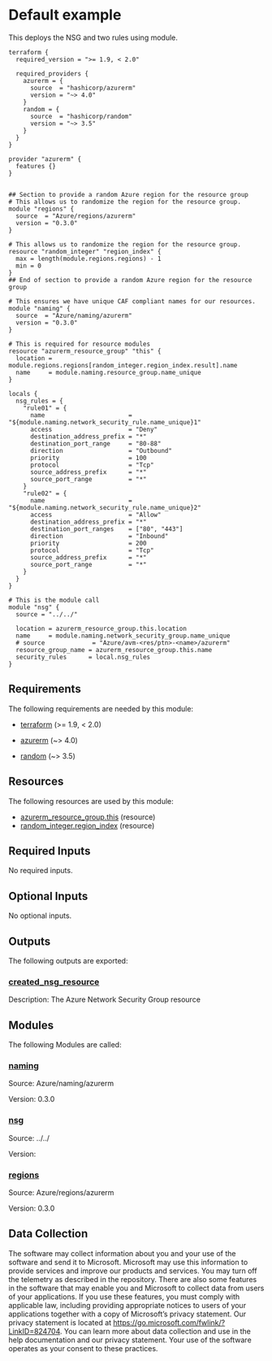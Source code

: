<!-- BEGIN_TF_DOCS -->
# Default example

This deploys the NSG and two rules using module.

```hcl
terraform {
  required_version = ">= 1.9, < 2.0"

  required_providers {
    azurerm = {
      source  = "hashicorp/azurerm"
      version = "~> 4.0"
    }
    random = {
      source  = "hashicorp/random"
      version = "~> 3.5"
    }
  }
}

provider "azurerm" {
  features {}
}


## Section to provide a random Azure region for the resource group
# This allows us to randomize the region for the resource group.
module "regions" {
  source  = "Azure/regions/azurerm"
  version = "0.3.0"
}

# This allows us to randomize the region for the resource group.
resource "random_integer" "region_index" {
  max = length(module.regions.regions) - 1
  min = 0
}
## End of section to provide a random Azure region for the resource group

# This ensures we have unique CAF compliant names for our resources.
module "naming" {
  source  = "Azure/naming/azurerm"
  version = "0.3.0"
}

# This is required for resource modules
resource "azurerm_resource_group" "this" {
  location = module.regions.regions[random_integer.region_index.result].name
  name     = module.naming.resource_group.name_unique
}

locals {
  nsg_rules = {
    "rule01" = {
      name                       = "${module.naming.network_security_rule.name_unique}1"
      access                     = "Deny"
      destination_address_prefix = "*"
      destination_port_range     = "80-88"
      direction                  = "Outbound"
      priority                   = 100
      protocol                   = "Tcp"
      source_address_prefix      = "*"
      source_port_range          = "*"
    }
    "rule02" = {
      name                       = "${module.naming.network_security_rule.name_unique}2"
      access                     = "Allow"
      destination_address_prefix = "*"
      destination_port_ranges    = ["80", "443"]
      direction                  = "Inbound"
      priority                   = 200
      protocol                   = "Tcp"
      source_address_prefix      = "*"
      source_port_range          = "*"
    }
  }
}

# This is the module call
module "nsg" {
  source = "../../"

  location = azurerm_resource_group.this.location
  name     = module.naming.network_security_group.name_unique
  # source             = "Azure/avm-<res/ptn>-<name>/azurerm"
  resource_group_name = azurerm_resource_group.this.name
  security_rules      = local.nsg_rules
}
```

<!-- markdownlint-disable MD033 -->
## Requirements

The following requirements are needed by this module:

- <a name="requirement_terraform"></a> [terraform](#requirement\_terraform) (>= 1.9, < 2.0)

- <a name="requirement_azurerm"></a> [azurerm](#requirement\_azurerm) (~> 4.0)

- <a name="requirement_random"></a> [random](#requirement\_random) (~> 3.5)

## Resources

The following resources are used by this module:

- [azurerm_resource_group.this](https://registry.terraform.io/providers/hashicorp/azurerm/latest/docs/resources/resource_group) (resource)
- [random_integer.region_index](https://registry.terraform.io/providers/hashicorp/random/latest/docs/resources/integer) (resource)

<!-- markdownlint-disable MD013 -->
## Required Inputs

No required inputs.

## Optional Inputs

No optional inputs.

## Outputs

The following outputs are exported:

### <a name="output_created_nsg_resource"></a> [created\_nsg\_resource](#output\_created\_nsg\_resource)

Description: The Azure Network Security Group resource

## Modules

The following Modules are called:

### <a name="module_naming"></a> [naming](#module\_naming)

Source: Azure/naming/azurerm

Version: 0.3.0

### <a name="module_nsg"></a> [nsg](#module\_nsg)

Source: ../../

Version:

### <a name="module_regions"></a> [regions](#module\_regions)

Source: Azure/regions/azurerm

Version: 0.3.0

<!-- markdownlint-disable-next-line MD041 -->
## Data Collection

The software may collect information about you and your use of the software and send it to Microsoft. Microsoft may use this information to provide services and improve our products and services. You may turn off the telemetry as described in the repository. There are also some features in the software that may enable you and Microsoft to collect data from users of your applications. If you use these features, you must comply with applicable law, including providing appropriate notices to users of your applications together with a copy of Microsoft’s privacy statement. Our privacy statement is located at <https://go.microsoft.com/fwlink/?LinkID=824704>. You can learn more about data collection and use in the help documentation and our privacy statement. Your use of the software operates as your consent to these practices.
<!-- END_TF_DOCS -->